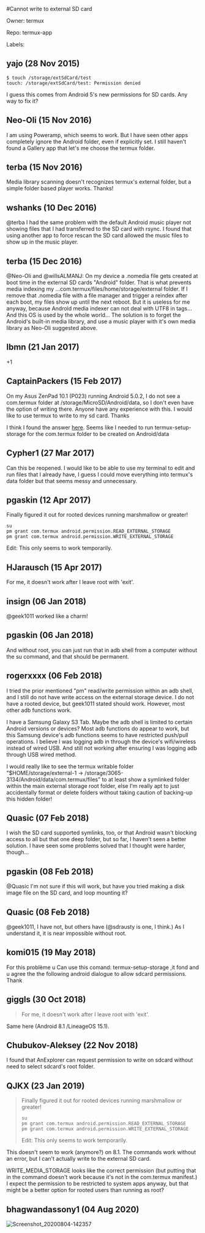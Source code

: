 #Cannot write to external SD card

Owner: termux

Repo: termux-app

Labels: 

## yajo (28 Nov 2015)

```
$ touch /storage/extSdCard/test
touch: /storage/extSdCard/test: Permission denied
```

I guess this comes from Android 5's new permissions for SD cards. Any way to fix it?


## Neo-Oli (15 Nov 2016)

I am using Poweramp, which seems to work. But I have seen other apps completely ignore the Android folder, even if explicitly set. I still haven't found a Gallery app that let's me choose the termux folder. 


## terba (15 Nov 2016)

Media library scanning doesn't recognizes termux's external folder, but a simple folder based player works. Thanks!


## wshanks (10 Dec 2016)

@terba I had the same problem with the default Android music player not showing files that I had transferred to the SD card with rsync. I found that using another app to force rescan the SD card allowed the music files to show up in the music player.

## terba (15 Dec 2016)

@Neo-Oli and @willsALMANJ: On my device a .nomedia file gets created at boot time in the external SD cards "Android" folder. That is what prevents media indexing my ...com.termux/files/home/storage/external folder. If I remove that .nomedia file with a file manager and trigger a reindex after each boot, my files show up until the next reboot. But it is useless for me anyway, because Android media indexer can not deal with UTF8 in tags... And this OS is used by the whole world... The solution is to forget the Android's built-in media library, and use a music player with it's own media library as Neo-Oli suggested above.

## lbmn (21 Jan 2017)

+1

## CaptainPackers (15 Feb 2017)

On my Asus ZenPad 10.1 (P023) running Android 5.0.2, I do not see a com.termux folder at /storage/MicroSD/Android/data, so I don't even have the option of writing there. Anyone have any experience with this. I would like to use termux to write to my sd card.
Thanks

I think I found the answer [here](https://termux.com/storage.html). Seems like I needed to run termux-setup-storage for the com.termux folder to be created on Android/data 

## Cypher1 (27 Mar 2017)

Can this be reopened. I would like to be able to use my terminal to edit and run files that I already have, I guess I could move everything into termux's data folder but that seems messy and unnecessary.

## pgaskin (12 Apr 2017)

Finally figured it out for rooted devices running marshmallow or greater!

````
su
pm grant com.termux android.permission.READ_EXTERNAL_STORAGE
pm grant com.termux android.permission.WRITE_EXTERNAL_STORAGE
````

Edit: This only seems to work temporarily.

## HJarausch (15 Apr 2017)

For me, it doesn't work after I leave root with 'exit'.


## insign (06 Jan 2018)

@geek1011 worked like a charm!

## pgaskin (06 Jan 2018)

And without root, you can just run that in adb shell from a computer without the su command, and that should be permanent.

## rogerxxxx (06 Feb 2018)

I tried the prior mentioned "pm" read/write permission within an adb shell, and I still do not have write access on the external storage device.  I do not have a rooted device, but  geek1011 stated should work.  However, most other adb functions work.

I have a Samsung Galaxy S3 Tab.  Maybe the adb shell is limited to certain Android versions or devices?  Most adb functions do appear to work, but this Samsung device's adb functions seems to have restricted push/pull operations.  I believe I was logging adb in through the device's wifi/wireless instead of wired USB.  And still not working after ensuring I was logging adb through USB wired method.

I would really like to see the termux writable folder "$HOME/storage/external-1 -> /storage/3065-3134/Android/data/com.termux/files" to at least show a symlinked folder within the main external storage root folder, else I'm really apt to just accidentally format or delete folders without taking caution of backing-up this hidden folder!

## Quasic (07 Feb 2018)

I wish the SD card supported symlinks, too, or that Android wasn't blocking access to all but that one deep folder, but so far, I haven't seen a better solution. I have seen some problems solved that I thought were harder, though...

## pgaskin (08 Feb 2018)

@Quasic I'm not sure if this will work, but have you tried making a disk image file on the SD card, and loop mounting it?

## Quasic (08 Feb 2018)

@geek1011, I have not, but others have (@sdrausty is one, I think.) As I understand it, it is near impossible without root.

## komi015 (19 May 2018)

For this problème u Can use this comand:
termux-setup-storage ,it fond and u agree the the following android dialogue to allow sdcard permissions.
Thank

## giggls (30 Oct 2018)

> For me, it doesn't work after I leave root with 'exit'.

Same here (Android 8.1 /LineageOS 15.1).

## Chubukov-Aleksey (22 Nov 2018)

I found that AnExplorer can request permission to write on sdcard without need to select sdcard's root folder. 

## QJKX (23 Jan 2019)

> Finally figured it out for rooted devices running marshmallow or greater!
> 
> ```
> su
> pm grant com.termux android.permission.READ_EXTERNAL_STORAGE
> pm grant com.termux android.permission.WRITE_EXTERNAL_STORAGE
> ```
> 
> Edit: This only seems to work temporarily.

This doesn't seem to work (anymore?) on 8.1.
The commands work without an error, but I can't actually write to the external SD card.

WRITE_MEDIA_STORAGE looks like the correct permission (but putting that in the command doesn't work because it's not in the com.termux manifest.) I expect the permission to be restricted to system apps anyway, but that might be a better option for rooted users than running as root?

## bhagwandassony1 (04 Aug 2020)

![Screenshot_20200804-142357](https://user-images.githubusercontent.com/69147279/89274187-18bc7680-d630-11ea-82df-0ebc2e845d45.png)


